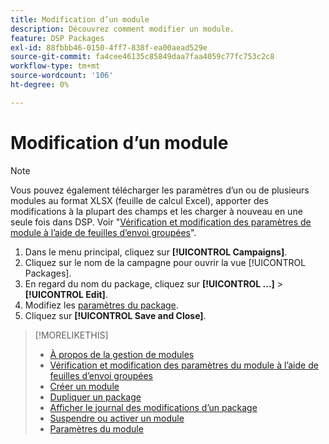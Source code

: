 ```yaml
---
title: Modification d’un module
description: Découvrez comment modifier un module.
feature: DSP Packages
exl-id: 88fbbb46-0150-4ff7-838f-ea00aead529e
source-git-commit: fa4cee46135c85849daa7faa4059c77fc753c2c8
workflow-type: tm+mt
source-wordcount: '106'
ht-degree: 0%

---
```


# Modification d’un module

>[!NOTE]
>
>Vous pouvez également télécharger les paramètres d’un ou de plusieurs modules au format XLSX (feuille de calcul Excel), apporter des modifications à la plupart des champs et les charger à nouveau en une seule fois dans DSP. Voir &quot;[Vérification et modification des paramètres de module à l’aide de feuilles d’envoi groupées](package-qa.md)&quot;.

1. Dans le menu principal, cliquez sur **[!UICONTROL Campaigns]**.
1. Cliquez sur le nom de la campagne pour ouvrir la vue [!UICONTROL Packages].
1. En regard du nom du package, cliquez sur **[!UICONTROL ...]** > **[!UICONTROL Edit]**.
1. Modifiez les [paramètres du package](package-settings.md).
1. Cliquez sur **[!UICONTROL Save and Close]**.

>[!MORELIKETHIS]
>
>* [À propos de la gestion de modules](package-about.md)
>* [Vérification et modification des paramètres du module à l’aide de feuilles d’envoi groupées](/help/dsp/campaign-management/packages/package-qa.md)
>* [Créer un module](package-create.md)
>* [Dupliquer un package](package-duplicate.md)
>* [Afficher le journal des modifications d’un package](package-change-log.md)
>* [Suspendre ou activer un module](package-pause-activate.md)
>* [Paramètres du module](package-settings.md)
